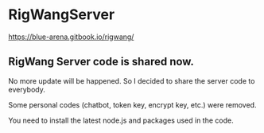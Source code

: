 # RigWangServer

https://blue-arena.gitbook.io/rigwang/

## RigWang Server code is shared now.

No more update will be happened.
So I decided to share the server code to everybody.


Some personal codes (chatbot, token key, encrypt key, etc.) were removed.

You need to install the latest node.js and packages used in the code.

